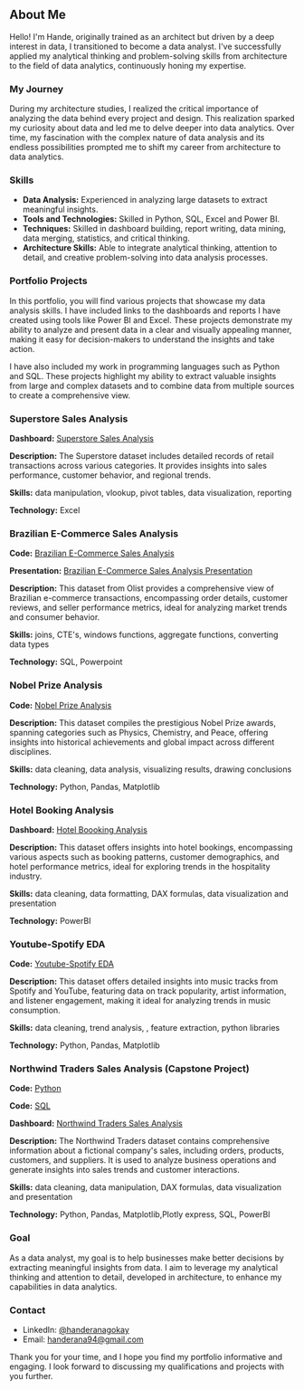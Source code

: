 ## About Me

Hello! I'm Hande, originally trained as an architect but driven by a deep interest in data, I transitioned to become a data analyst. I've successfully applied my analytical thinking and problem-solving skills from architecture to the field of data analytics, continuously honing my expertise.

### My Journey

During my architecture studies, I realized the critical importance of analyzing the data behind every project and design. This realization sparked my curiosity about data and led me to delve deeper into data analytics. Over time, my fascination with the complex nature of data analysis and its endless possibilities prompted me to shift my career from architecture to data analytics.

### Skills

- **Data Analysis:** Experienced in analyzing large datasets to extract meaningful insights.
- **Tools and Technologies:** Skilled in Python, SQL, Excel and Power BI.
- **Techniques:** Skilled in dashboard building, report writing, data mining, data merging, statistics, and critical thinking.
- **Architecture Skills:** Able to integrate analytical thinking, attention to detail, and creative problem-solving into data analysis processes.

### Portfolio Projects

In this portfolio, you will find various projects that showcase my data analysis skills. I have included links to the dashboards and reports I have created using tools like Power BI and Excel. These projects demonstrate my ability to analyze and present data in a clear and visually appealing manner, making it easy for decision-makers to understand the insights and take action.

I have also included my work in programming languages such as Python and SQL. These projects highlight my ability to extract valuable insights from large and complex datasets and to combine data from multiple sources to create a comprehensive view.

### Superstore Sales Analysis

**Dashboard:** [Superstore Sales Analysis](https://github.com/handerana/portfolio_projects/blob/main/Hotel%20Reservation%20Dashboard.pdf)

**Description:** The Superstore dataset includes detailed records of retail transactions across various categories. It provides insights into sales performance, customer behavior, and regional trends.

**Skills:** data manipulation, vlookup, pivot tables, data visualization, reporting

**Technology:** Excel

### Brazilian E-Commerce Sales Analysis

**Code:** [Brazilian E-Commerce Sales Analysis](https://github.com/handerana/portfolio_projects/blob/main/Brazilian%20E-Commerce%20Sales%20Analysis.sql)

**Presentation:** [Brazilian E-Commerce Sales Analysis Presentation](https://github.com/handerana/portfolio_projects/blob/main/Brazilian%20E-Commerce%20Sales%20Analysis%20Presentation.pdf)

**Description:** This dataset from Olist provides a comprehensive view of Brazilian e-commerce transactions, encompassing order details, customer reviews, and seller performance metrics, ideal for analyzing market trends and consumer behavior.

**Skills:** joins, CTE's, windows functions, aggregate functions, converting data types

**Technology:** SQL, Powerpoint

### Nobel Prize Analysis

**Code:** [Nobel Prize Analysis](https://github.com/handerana/portfolio_projects/blob/main/Nobel%20Prizes%20Analysis.ipynb)

**Description:** This dataset compiles the prestigious Nobel Prize awards, spanning categories such as Physics, Chemistry, and Peace, offering insights into historical achievements and global impact across different disciplines.

**Skills:** data cleaning, data analysis, visualizing results, drawing conclusions

**Technology:** Python, Pandas, Matplotlib

### Hotel Booking Analysis

**Dashboard:** [Hotel Boooking Analysis](https://github.com/handerana/portfolio_projects/blob/main/Hotel%20Booking%20Dashboard.pdf)

**Description:** This dataset offers insights into hotel bookings, encompassing various aspects such as booking patterns, customer demographics, and hotel performance metrics, ideal for exploring trends in the hospitality industry.

**Skills:** data cleaning, data formatting, DAX formulas, data visualization and presentation

**Technology:** PowerBI

### Youtube-Spotify EDA

**Code:** [Youtube-Spotify EDA](https://github.com/handerana/portfolio_projects/blob/main/Youtube-Spotify%20EDA.ipynb)

**Description:** This dataset offers detailed insights into music tracks from Spotify and YouTube, featuring data on track popularity, artist information, and listener engagement, making it ideal for analyzing trends in music consumption.

**Skills:** data cleaning, trend analysis, , feature extraction, python libraries

**Technology:** Python, Pandas, Matplotlib

### Northwind Traders Sales Analysis (Capstone Project)

**Code:** [Python](https://github.com/handerana/portfolio_projects/blob/main/Northwind%20Traders%20Sales%20Analysis.ipynb)

**Code:** [SQL](https://github.com/handerana/portfolio_projects/blob/main/Northwind%20Traders%20%20Sales%20Analysis%20SQL.sql)

**Dashboard:** [Northwind Traders Sales Analysis](https://github.com/handerana/portfolio_projects/edit/main/Northwind%20Traders%20Sales%20Analysis%20Dashboard.pdf)

**Description:** The Northwind Traders dataset contains comprehensive information about a fictional company's sales, including orders, products, customers, and suppliers. It is used to analyze business operations and generate insights into sales trends and customer interactions.

**Skills:** data cleaning, data manipulation,  DAX formulas, data visualization and presentation


**Technology:** Python, Pandas, Matplotlib,Plotly express, SQL, PowerBI


### Goal

As a data analyst, my goal is to help businesses make better decisions by extracting meaningful insights from data. I aim to leverage my analytical thinking and attention to detail, developed in architecture, to enhance my capabilities in data analytics.

### Contact

- LinkedIn: [@handeranagokay](https://www.linkedin.com/in/hande-rana-g%C3%B6kay-0963251b1?utm_source=share&utm_campaign=share_via&utm_content=profile&utm_medium=android_app)
- Email: handerana94@gmail.com

Thank you for your time, and I hope you find my portfolio informative and engaging. I look forward to discussing my qualifications and projects with you further.


